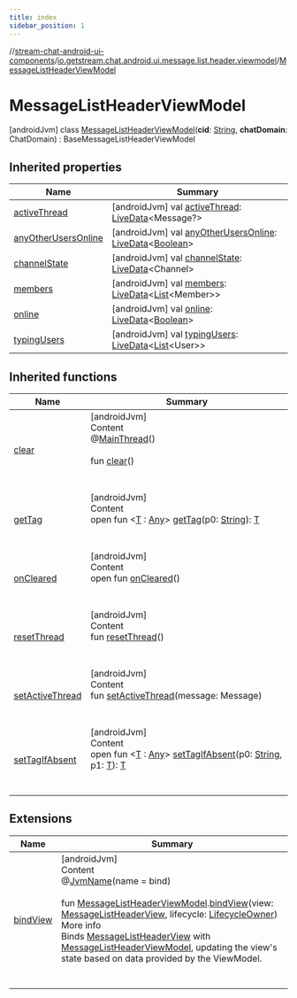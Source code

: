 ```yaml
---
title: index
sidebar_position: 1
---
```

//[stream-chat-android-ui-components](../../../index.md)/[io.getstream.chat.android.ui.message.list.header.viewmodel](../index.md)/[MessageListHeaderViewModel](index.md)



# MessageListHeaderViewModel  
 [androidJvm] class [MessageListHeaderViewModel](index.md)(**cid**: [String](https://kotlinlang.org/api/latest/jvm/stdlib/kotlin/-string/index.html), **chatDomain**: ChatDomain) : BaseMessageListHeaderViewModel   


## Inherited properties  
  
|  Name |  Summary | 
|---|---|
| <a name="io.getstream.chat.android.ui.message.list.header.viewmodel/MessageListHeaderViewModel/activeThread/#/PointingToDeclaration/"></a>[activeThread](index.md#-1756536328%2FProperties%2F-523872580)| <a name="io.getstream.chat.android.ui.message.list.header.viewmodel/MessageListHeaderViewModel/activeThread/#/PointingToDeclaration/"></a> [androidJvm] val [activeThread](index.md#-1756536328%2FProperties%2F-523872580): [LiveData](https://developer.android.com/reference/kotlin/androidx/lifecycle/LiveData.html)&lt;Message?&gt;   <br/>|
| <a name="io.getstream.chat.android.ui.message.list.header.viewmodel/MessageListHeaderViewModel/anyOtherUsersOnline/#/PointingToDeclaration/"></a>[anyOtherUsersOnline](index.md#-2097106693%2FProperties%2F-523872580)| <a name="io.getstream.chat.android.ui.message.list.header.viewmodel/MessageListHeaderViewModel/anyOtherUsersOnline/#/PointingToDeclaration/"></a> [androidJvm] val [anyOtherUsersOnline](index.md#-2097106693%2FProperties%2F-523872580): [LiveData](https://developer.android.com/reference/kotlin/androidx/lifecycle/LiveData.html)&lt;[Boolean](https://kotlinlang.org/api/latest/jvm/stdlib/kotlin/-boolean/index.html)&gt;   <br/>|
| <a name="io.getstream.chat.android.ui.message.list.header.viewmodel/MessageListHeaderViewModel/channelState/#/PointingToDeclaration/"></a>[channelState](index.md#1585826586%2FProperties%2F-523872580)| <a name="io.getstream.chat.android.ui.message.list.header.viewmodel/MessageListHeaderViewModel/channelState/#/PointingToDeclaration/"></a> [androidJvm] val [channelState](index.md#1585826586%2FProperties%2F-523872580): [LiveData](https://developer.android.com/reference/kotlin/androidx/lifecycle/LiveData.html)&lt;Channel&gt;   <br/>|
| <a name="io.getstream.chat.android.ui.message.list.header.viewmodel/MessageListHeaderViewModel/members/#/PointingToDeclaration/"></a>[members](index.md#1199095033%2FProperties%2F-523872580)| <a name="io.getstream.chat.android.ui.message.list.header.viewmodel/MessageListHeaderViewModel/members/#/PointingToDeclaration/"></a> [androidJvm] val [members](index.md#1199095033%2FProperties%2F-523872580): [LiveData](https://developer.android.com/reference/kotlin/androidx/lifecycle/LiveData.html)&lt;[List](https://kotlinlang.org/api/latest/jvm/stdlib/kotlin.collections/-list/index.html)&lt;Member&gt;&gt;   <br/>|
| <a name="io.getstream.chat.android.ui.message.list.header.viewmodel/MessageListHeaderViewModel/online/#/PointingToDeclaration/"></a>[online](index.md#-776396299%2FProperties%2F-523872580)| <a name="io.getstream.chat.android.ui.message.list.header.viewmodel/MessageListHeaderViewModel/online/#/PointingToDeclaration/"></a> [androidJvm] val [online](index.md#-776396299%2FProperties%2F-523872580): [LiveData](https://developer.android.com/reference/kotlin/androidx/lifecycle/LiveData.html)&lt;[Boolean](https://kotlinlang.org/api/latest/jvm/stdlib/kotlin/-boolean/index.html)&gt;   <br/>|
| <a name="io.getstream.chat.android.ui.message.list.header.viewmodel/MessageListHeaderViewModel/typingUsers/#/PointingToDeclaration/"></a>[typingUsers](index.md#218863553%2FProperties%2F-523872580)| <a name="io.getstream.chat.android.ui.message.list.header.viewmodel/MessageListHeaderViewModel/typingUsers/#/PointingToDeclaration/"></a> [androidJvm] val [typingUsers](index.md#218863553%2FProperties%2F-523872580): [LiveData](https://developer.android.com/reference/kotlin/androidx/lifecycle/LiveData.html)&lt;[List](https://kotlinlang.org/api/latest/jvm/stdlib/kotlin.collections/-list/index.html)&lt;User&gt;&gt;   <br/>|


## Inherited functions  
  
|  Name |  Summary | 
|---|---|
| <a name="androidx.lifecycle/ViewModel/clear/#/PointingToDeclaration/"></a>[clear](../../io.getstream.chat.android.ui.typing.viewmodel/TypingIndicatorViewModel/index.md#-1936886459%2FFunctions%2F-523872580)| <a name="androidx.lifecycle/ViewModel/clear/#/PointingToDeclaration/"></a>[androidJvm]  <br/>Content  <br/>@[MainThread](https://developer.android.com/reference/kotlin/androidx/annotation/MainThread.html)()  <br/>  <br/>fun [clear](../../io.getstream.chat.android.ui.typing.viewmodel/TypingIndicatorViewModel/index.md#-1936886459%2FFunctions%2F-523872580)()  <br/><br/><br/>|
| <a name="androidx.lifecycle/ViewModel/getTag/#kotlin.String/PointingToDeclaration/"></a>[getTag](../../io.getstream.chat.android.ui.typing.viewmodel/TypingIndicatorViewModel/index.md#-215894976%2FFunctions%2F-523872580)| <a name="androidx.lifecycle/ViewModel/getTag/#kotlin.String/PointingToDeclaration/"></a>[androidJvm]  <br/>Content  <br/>open fun &lt;[T](../../io.getstream.chat.android.ui.typing.viewmodel/TypingIndicatorViewModel/index.md#-215894976%2FFunctions%2F-523872580) : [Any](https://kotlinlang.org/api/latest/jvm/stdlib/kotlin/-any/index.html)&gt; [getTag](../../io.getstream.chat.android.ui.typing.viewmodel/TypingIndicatorViewModel/index.md#-215894976%2FFunctions%2F-523872580)(p0: [String](https://kotlinlang.org/api/latest/jvm/stdlib/kotlin/-string/index.html)): [T](../../io.getstream.chat.android.ui.typing.viewmodel/TypingIndicatorViewModel/index.md#-215894976%2FFunctions%2F-523872580)  <br/><br/><br/>|
| <a name="androidx.lifecycle/ViewModel/onCleared/#/PointingToDeclaration/"></a>[onCleared](../../io.getstream.chat.android.ui.typing.viewmodel/TypingIndicatorViewModel/index.md#-1930136507%2FFunctions%2F-523872580)| <a name="androidx.lifecycle/ViewModel/onCleared/#/PointingToDeclaration/"></a>[androidJvm]  <br/>Content  <br/>open fun [onCleared](../../io.getstream.chat.android.ui.typing.viewmodel/TypingIndicatorViewModel/index.md#-1930136507%2FFunctions%2F-523872580)()  <br/><br/><br/>|
| <a name="com.getstream.sdk.chat.viewmodel/BaseMessageListHeaderViewModel/resetThread/#/PointingToDeclaration/"></a>[resetThread](index.md#-799930488%2FFunctions%2F-523872580)| <a name="com.getstream.sdk.chat.viewmodel/BaseMessageListHeaderViewModel/resetThread/#/PointingToDeclaration/"></a>[androidJvm]  <br/>Content  <br/>fun [resetThread](index.md#-799930488%2FFunctions%2F-523872580)()  <br/><br/><br/>|
| <a name="com.getstream.sdk.chat.viewmodel/BaseMessageListHeaderViewModel/setActiveThread/#io.getstream.chat.android.client.models.Message/PointingToDeclaration/"></a>[setActiveThread](index.md#3947170%2FFunctions%2F-523872580)| <a name="com.getstream.sdk.chat.viewmodel/BaseMessageListHeaderViewModel/setActiveThread/#io.getstream.chat.android.client.models.Message/PointingToDeclaration/"></a>[androidJvm]  <br/>Content  <br/>fun [setActiveThread](index.md#3947170%2FFunctions%2F-523872580)(message: Message)  <br/><br/><br/>|
| <a name="androidx.lifecycle/ViewModel/setTagIfAbsent/#kotlin.String#TypeParam(bounds=[kotlin.Any])/PointingToDeclaration/"></a>[setTagIfAbsent](../../io.getstream.chat.android.ui.typing.viewmodel/TypingIndicatorViewModel/index.md#-1567230750%2FFunctions%2F-523872580)| <a name="androidx.lifecycle/ViewModel/setTagIfAbsent/#kotlin.String#TypeParam(bounds=[kotlin.Any])/PointingToDeclaration/"></a>[androidJvm]  <br/>Content  <br/>open fun &lt;[T](../../io.getstream.chat.android.ui.typing.viewmodel/TypingIndicatorViewModel/index.md#-1567230750%2FFunctions%2F-523872580) : [Any](https://kotlinlang.org/api/latest/jvm/stdlib/kotlin/-any/index.html)&gt; [setTagIfAbsent](../../io.getstream.chat.android.ui.typing.viewmodel/TypingIndicatorViewModel/index.md#-1567230750%2FFunctions%2F-523872580)(p0: [String](https://kotlinlang.org/api/latest/jvm/stdlib/kotlin/-string/index.html), p1: [T](../../io.getstream.chat.android.ui.typing.viewmodel/TypingIndicatorViewModel/index.md#-1567230750%2FFunctions%2F-523872580)): [T](../../io.getstream.chat.android.ui.typing.viewmodel/TypingIndicatorViewModel/index.md#-1567230750%2FFunctions%2F-523872580)  <br/><br/><br/>|


## Extensions  
  
|  Name |  Summary | 
|---|---|
| <a name="io.getstream.chat.android.ui.message.list.header.viewmodel//bindView/io.getstream.chat.android.ui.message.list.header.viewmodel.MessageListHeaderViewModel#io.getstream.chat.android.ui.message.list.header.MessageListHeaderView#androidx.lifecycle.LifecycleOwner/PointingToDeclaration/"></a>[bindView](../bindView.md)| <a name="io.getstream.chat.android.ui.message.list.header.viewmodel//bindView/io.getstream.chat.android.ui.message.list.header.viewmodel.MessageListHeaderViewModel#io.getstream.chat.android.ui.message.list.header.MessageListHeaderView#androidx.lifecycle.LifecycleOwner/PointingToDeclaration/"></a>[androidJvm]  <br/>Content  <br/>@[JvmName](https://kotlinlang.org/api/latest/jvm/stdlib/kotlin.jvm/-jvm-name/index.html)(name = bind)  <br/>  <br/>fun [MessageListHeaderViewModel](index.md).[bindView](../bindView.md)(view: [MessageListHeaderView](../../io.getstream.chat.android.ui.message.list.header/MessageListHeaderView/index.md), lifecycle: [LifecycleOwner](https://developer.android.com/reference/kotlin/androidx/lifecycle/LifecycleOwner.html))  <br/>More info  <br/>Binds [MessageListHeaderView](../../io.getstream.chat.android.ui.message.list.header/MessageListHeaderView/index.md) with [MessageListHeaderViewModel](index.md), updating the view's state based on data provided by the ViewModel.  <br/><br/><br/>|

